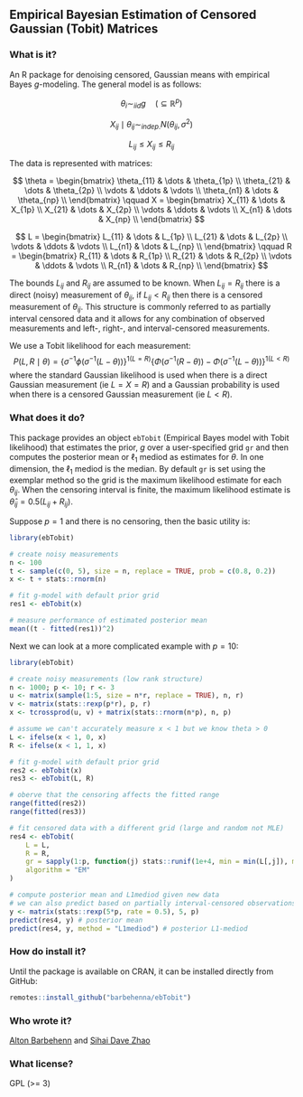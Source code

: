 ## Empirical Bayesian Estimation of Censored Gaussian (Tobit) Matrices

### What is it?

An R package for denoising censored, Gaussian means with empirical Bayes $g$-modeling.
The general model is as follows:

$$
\theta_i \sim_{iid} g \quad (\subseteq \mathbb{R}^p)
$$

$$
X_{ij} \mid \theta_{ij} \sim_{indep.} N(\theta_{ij}, \sigma^2)
$$

$$
L_{ij} \leq X_{ij} \leq R_{ij}
$$

The data is represented with matrices:

$$
\theta = \begin{bmatrix}
\theta_{11} & \dots & \theta_{1p} \\
\theta_{21} & \dots & \theta_{2p} \\
\vdots & \ddots & \vdots \\
\theta_{n1} & \dots & \theta_{np} \\
\end{bmatrix}
\qquad
X = \begin{bmatrix}
X_{11} & \dots & X_{1p} \\
X_{21} & \dots & X_{2p} \\
\vdots & \ddots & \vdots \\
X_{n1} & \dots & X_{np} \\
\end{bmatrix}
$$

$$
L = \begin{bmatrix}
L_{11} & \dots & L_{1p} \\
L_{21} & \dots & L_{2p} \\
\vdots & \ddots & \vdots \\
L_{n1} & \dots & L_{np} \\
\end{bmatrix}
\qquad
R = \begin{bmatrix}
R_{11} & \dots & R_{1p} \\
R_{21} & \dots & R_{2p} \\
\vdots & \ddots & \vdots \\
R_{n1} & \dots & R_{np} \\
\end{bmatrix}
$$

The bounds $L_{ij}$ and $R_{ij}$ are assumed to be known.
When $L_{ij} = R_{ij}$ there is a direct (noisy) measurement of $\theta_{ij}$, if $L_{ij} < R_{ij}$ then there is a censored measurement of $\theta_{ij}$.
This structure is commonly referred to as partially interval censored data and it allows for any combination of observed measurements and left-, right-, and interval-censored measurements.

We use a Tobit likelihood for each measurement:
$$
P(L, R \mid \theta) = \left\{ \sigma^{-1} \phi\left( \sigma^{-1} (L-\theta) \right) \right\}^{1(L=R)} \left\{ \Phi\left( \sigma^{-1} (R-\theta) \right) - \Phi\left( \sigma^{-1} (L-\theta) \right) \right\}^{1(L<R)}
$$
where the standard Gaussian likelihood is used when there is a direct Gaussian measurement (ie $L = X = R$) and a Gaussian probability is used when there is a censored Gaussian measurement (ie $L < R$).


### What does it do?

This package provides an object `ebTobit` (Empirical Bayes model with Tobit likelihood) that estimates the prior, $g$ over a user-specified grid `gr` and then computes the posterior mean or $\ell_1$ mediod as estimates for $\theta$.
In one dimension, the $\ell_1$ mediod is the median.
By default `gr` is set using the exemplar method so the grid is the maximum likelihood estimate for each $\theta_{ij}$.
When the censoring interval is finite, the maximum likelihood estimate is $\hat{\theta}_{ij} = 0.5 (L_{ij} + R_{ij})$.

Suppose $p = 1$ and there is no censoring, then the basic utility is:

```r
library(ebTobit)

# create noisy measurements
n <- 100
t <- sample(c(0, 5), size = n, replace = TRUE, prob = c(0.8, 0.2))
x <- t + stats::rnorm(n)

# fit g-model with default prior grid
res1 <- ebTobit(x)

# measure performance of estimated posterior mean
mean((t - fitted(res1))^2)
```

Next we can look at a more complicated example with $p = 10$:

```r
library(ebTobit)

# create noisy measurements (low rank structure)
n <- 1000; p <- 10; r <- 3
u <- matrix(sample(1:5, size = n*r, replace = TRUE), n, r)
v <- matrix(stats::rexp(p*r), p, r)
x <- tcrossprod(u, v) + matrix(stats::rnorm(n*p), n, p)

# assume we can't accurately measure x < 1 but we know theta > 0
L <- ifelse(x < 1, 0, x)
R <- ifelse(x < 1, 1, x)

# fit g-model with default prior grid
res2 <- ebTobit(x)
res3 <- ebTobit(L, R)

# oberve that the censoring affects the fitted range 
range(fitted(res2))
range(fitted(res3))

# fit censored data with a different grid (large and random not MLE)
res4 <- ebTobit(
    L = L,
    R = R,
    gr = sapply(1:p, function(j) stats::runif(1e+4, min = min(L[,j]), max = max(R[,j]))),
    algorithm = "EM"
)

# compute posterior mean and L1mediod given new data
# we can also predict based on partially interval-censored observations
y <- matrix(stats::rexp(5*p, rate = 0.5), 5, p)
predict(res4, y) # posterior mean
predict(res4, y, method = "L1mediod") # posterior L1-mediod
```


### How do install it?

Until the package is available on CRAN, it can be installed directly from GitHub:

```r
remotes::install_github("barbehenna/ebTobit")
```


### Who wrote it?

[Alton Barbehenn](https://github.com/barbehenna) and [Sihai Dave Zhao](https://github.com/sdzhao)


### What license?

GPL (>= 3)
